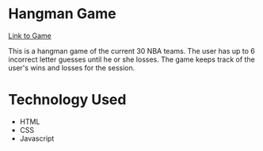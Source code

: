 # Hangman Game

[Link to Game](https://rjm925.github.io/Hangman-Game)

This is a hangman game of the current 30 NBA teams. The user has up to 6 incorrect letter guesses until he or she losses. The game keeps track of the user's wins and losses for the session.

# Technology Used
* HTML
* CSS
* Javascript
